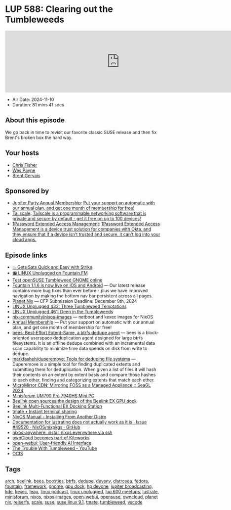 # LUP 588: Clearing out the Tumbleweeds

<iframe src="https://player.fireside.fm/v2/RUkczH-V+GRPoJzFT?theme=dark" width="740" height="200" frameborder="0" scrolling="no"></iframe>

* Air Date: 2024-11-10
* Duration: 81 mins 41 secs

## About this episode

We go back in time to revisit our favorite classic SUSE release and then fix Brent's broken box the hard way.

## Your hosts
* [Chris Fisher](https://linuxunplugged.com/hosts/chrislas)
* [Wes Payne](https://linuxunplugged.com/hosts/wes)
* [Brent Gervais](https://linuxunplugged.com/hosts/brent)

## Sponsored by

  * [Jupiter Party Annual Membership](https://jupitersignal.memberful.com/checkout?plan=117630r): [Put your support on automatic with our annual plan, and get one month of membership for free!](https://jupitersignal.memberful.com/checkout?plan=117630r)
  * [Tailscale](http://tailscale.com/linuxunplugged): [Tailscale is a programmable networking software that is private and secure by default - get it free on up to 100 devices!](http://tailscale.com/linuxunplugged)
  * [1Password Extended Access Management](https://1password.com/unplugged): [1Password Extended Access Management is a device trust solution for companies with Okta, and they ensure that if a device isn't trusted and secure, it can't log into your cloud apps.](https://1password.com/unplugged)



## Episode links

  * [💥 Gets Sats Quick and Easy with Strike](https://strike.me/ "💥 Gets Sats Quick and Easy with Strike")
  * [📻 LINUX Unplugged on Fountain.FM](https://www.fountain.fm/show/dWiuBeqpDSM86AwXRXov "📻 LINUX Unplugged  on Fountain.FM")
  * [Test openSUSE Tumbleweed GNOME online](https://distrosea.com/start/opensuse-Tumbleweed-GNOME/ "Test openSUSE Tumbleweed GNOME online")
  * [Fountain 1.1.6 is now live on iOS and Android](https://x.com/fountain_app/status/1854907468347822088 "Fountain 1.1.6 is now live on iOS and Android") — Our latest release contains more bug fixes than ever before - plus we have improved navigation by making the bottom nav bar persistent across all pages.
  * [Planet Nix](https://planetnix.com/#call-for-proposals-cfp "Planet Nix") — CFP Submission Deadline: December 9th, 2024
  * [LINUX Unplugged 432: Three Tumbleweed Temptations](https://linuxunplugged.com/432 "LINUX Unplugged 432: Three Tumbleweed Temptations")
  * [LINUX Unplugged 461: Deep in the Tumbleweeds](https://linuxunplugged.com/461 "LINUX Unplugged 461: Deep in the Tumbleweeds")
  * [nix-community/nixos-images](https://github.com/nix-community/nixos-images "nix-community/nixos-images") — netboot and kexec images for NixOS
  * [Annual Membership](https://jupitersignal.memberful.com/checkout?plan=117630 "Annual Membership") — Put your support on automatic with our annual plan, and get one month of membership for free!
  * [bees: Best-Effort Extent-Same, a btrfs dedupe agent](https://github.com/Zygo/bees "bees: Best-Effort Extent-Same, a btrfs dedupe agent") — bees is a block-oriented userspace deduplication agent designed for large btrfs filesystems. It is an offline dedupe combined with an incremental data scan capability to minimize time data spends on disk from write to dedupe.
  * [markfasheh/duperemove: Tools for deduping file systems](https://github.com/markfasheh/duperemove "markfasheh/duperemove: Tools for deduping file systems") — Duperemove is a simple tool for finding duplicated extents and submitting them for deduplication. When given a list of files it will hash their contents on an extent by extent basis and compare those hashes to each other, finding and categorizing extents that match each other.
  * [MicroMirror CDN: Mirroring FOSS as a Managed Appliance :: SeaGL 2024](https://pretalx.seagl.org/2024/talk/LCXDEX/ "MicroMirror CDN: Mirroring FOSS as a Managed Appliance :: SeaGL 2024")
  * [Minisforum UM790 Pro 7940HS Mini PC](https://store.minisforum.com/products/minisforum-um790-pro?variant=43865372492021 "Minisforum UM790 Pro 7940HS Mini PC")
  * [Beelink open sources the design of the Beelink EX GPU dock](https://liliputing.com/beelink-open-sources-the-design-of-the-beelink-ex-gpu-dock/ "Beelink open sources the design of the Beelink EX GPU dock")
  * [Beelink Multi-Functional EX Docking Station](https://www.bee-link.com/products/beelink-ex-docking-station "Beelink Multi-Functional EX Docking Station")
  * [tmate • Instant terminal sharing](https://tmate.io/ "tmate • Instant terminal sharing")
  * [NixOS Manual - Installing From Another Distro](https://nixos.org/manual/nixos/stable/index.html#sec-installing-from-other-distro "NixOS Manual - Installing From Another Distro")
  * [Documentation for lustrating does not actually work as it is · Issue #49520 · NixOS/nixpkgs · GitHub](https://github.com/NixOS/nixpkgs/issues/49520 "Documentation for lustrating does not actually work as it is · Issue #49520 · NixOS/nixpkgs · GitHub")
  * [nixos-anywhere: install nixos everywhere via ssh](https://github.com/nix-community/nixos-anywhere "nixos-anywhere: install nixos everywhere via ssh")
  * [ownCloud becomes part of Kiteworks](https://owncloud.com/news/owncloud-becomes-part-of-kiteworks/ "ownCloud becomes part of Kiteworks")
  * [open-webui: User-friendly AI Interface](https://github.com/open-webui/open-webui "open-webui: User-friendly AI Interface")
  * [The Trouble With Tumbleweed - YouTube](https://www.youtube.com/watch?v=hsWr_JWTZss "The Trouble With Tumbleweed - YouTube")
  * [OCIS](https://owncloud.dev/ocis/ "OCIS")



## Tags

[arch](https://linuxunplugged.com/tags/arch), [beelink](https://linuxunplugged.com/tags/beelink), [bees](https://linuxunplugged.com/tags/bees), [boosties](https://linuxunplugged.com/tags/boosties), [btrfs](https://linuxunplugged.com/tags/btrfs), [dedupe](https://linuxunplugged.com/tags/dedupe), [devenv](https://linuxunplugged.com/tags/devenv), [distrosea](https://linuxunplugged.com/tags/distrosea), [fedora](https://linuxunplugged.com/tags/fedora), [fountain](https://linuxunplugged.com/tags/fountain), [framework](https://linuxunplugged.com/tags/framework), [gnome](https://linuxunplugged.com/tags/gnome), [gpu dock](https://linuxunplugged.com/tags/gpu%20dock), [hp devone](https://linuxunplugged.com/tags/hp%20devone), [jupiter broadcasting](https://linuxunplugged.com/tags/jupiter%20broadcasting), [kde](https://linuxunplugged.com/tags/kde), [kexec](https://linuxunplugged.com/tags/kexec), [leap](https://linuxunplugged.com/tags/leap), [linux podcast](https://linuxunplugged.com/tags/linux%20podcast), [linux unplugged](https://linuxunplugged.com/tags/linux%20unplugged), [lup 600 meetups](https://linuxunplugged.com/tags/lup%20600%20meetups), [lustrate](https://linuxunplugged.com/tags/lustrate), [minisforum](https://linuxunplugged.com/tags/minisforum), [nixos](https://linuxunplugged.com/tags/nixos), [nixos-images](https://linuxunplugged.com/tags/nixos-images), [open-webui](https://linuxunplugged.com/tags/open-webui), [opensuse](https://linuxunplugged.com/tags/opensuse), [owncloud](https://linuxunplugged.com/tags/owncloud), [planet nix](https://linuxunplugged.com/tags/planet%20nix), [reiserfs](https://linuxunplugged.com/tags/reiserfs), [scale](https://linuxunplugged.com/tags/scale), [suse](https://linuxunplugged.com/tags/suse), [suse linux 9.1](https://linuxunplugged.com/tags/suse%20linux%209.1), [tmate](https://linuxunplugged.com/tags/tmate), [tumbleweed](https://linuxunplugged.com/tags/tumbleweed), [vscode](https://linuxunplugged.com/tags/vscode)